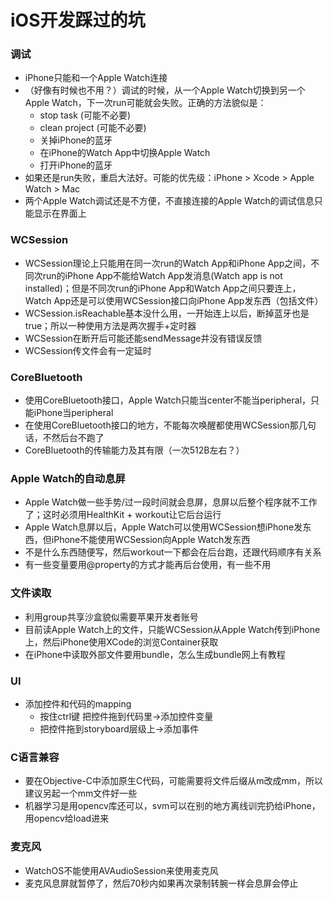 # iOS开发踩过的坑

### 调试 
* iPhone只能和一个Apple Watch连接
* （好像有时候也不用？）调试的时候，从一个Apple Watch切换到另一个Apple Watch，下一次run可能就会失败。正确的方法貌似是：
   * stop task (可能不必要)
   * clean project (可能不必要)
   * 关掉iPhone的蓝牙
   * 在iPhone的Watch App中切换Apple Watch
   * 打开iPhone的蓝牙
* 如果还是run失败，重启大法好。可能的优先级：iPhone > Xcode > Apple Watch > Mac
* 两个Apple Watch调试还是不方便，不直接连接的Apple Watch的调试信息只能显示在界面上

### WCSession
* WCSession理论上只能用在同一次run的Watch App和iPhone App之间，不同次run的iPhone App不能给Watch App发消息(Watch app is not installed)；但是不同次run的iPhone App和Watch App之间只要连上，Watch App还是可以使用WCSession接口向iPhone App发东西（包括文件）
* WCSession.isReachable基本没什么用，一开始连上以后，断掉蓝牙也是true；所以一种使用方法是两次握手+定时器
* WCSession在断开后可能还能sendMessage并没有错误反馈
* WCSession传文件会有一定延时

### CoreBluetooth
* 使用CoreBluetooth接口，Apple Watch只能当center不能当peripheral，只能iPhone当peripheral
* 在使用CoreBluetooth接口的地方，不能每次唤醒都使用WCSession那几句话，不然后台不跑了
* CoreBluetooth的传输能力及其有限（一次512B左右？）

### Apple Watch的自动息屏
* Apple Watch做一些手势/过一段时间就会息屏，息屏以后整个程序就不工作了；这时必须用HealthKit + workout让它后台运行
* Apple Watch息屏以后，Apple Watch可以使用WCSession想iPhone发东西，但iPhone不能使用WCSession向Apple Watch发东西
* 不是什么东西随便写，然后workout一下都会在后台跑，还跟代码顺序有关系
* 有一些变量要用@property的方式才能再后台使用，有一些不用

### 文件读取
* 利用group共享沙盒貌似需要苹果开发者账号
* 目前读Apple Watch上的文件，只能WCSession从Apple Watch传到iPhone上，然后iPhone使用XCode的浏览Container获取
* 在iPhone中读取外部文件要用bundle，怎么生成bundle网上有教程

### UI
* 添加控件和代码的mapping
   * 按住ctrl键 把控件拖到代码里->添加控件变量
   * 把控件拖到storyboard层级上->添加事件

### C语言兼容
* 要在Objective-C中添加原生C代码，可能需要将文件后缀从m改成mm，所以建议另起一个mm文件好一些
* 机器学习是用opencv库还可以，svm可以在别的地方离线训完扔给iPhone，用opencv给load进来

### 麦克风
* WatchOS不能使用AVAudioSession来使用麦克风
* 麦克风息屏就暂停了，然后70秒内如果再次录制转腕一样会息屏会停止
